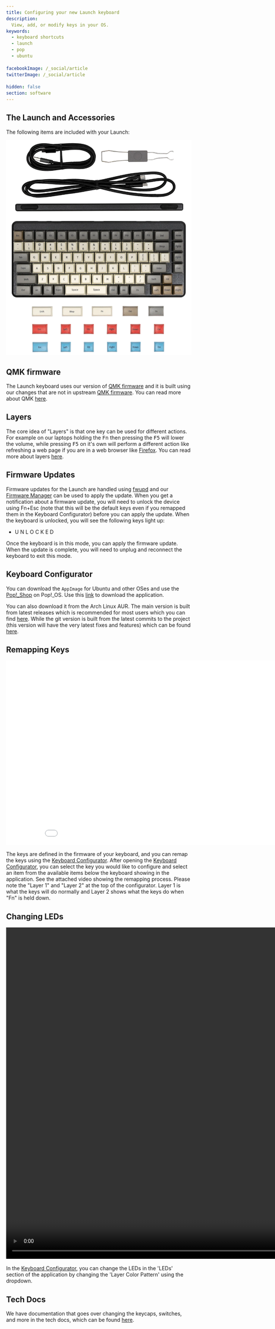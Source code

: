 ```yaml
---
title: Configuring your new Launch keyboard
description:
  View, add, or modify keys in your OS.
keywords:
  - keyboard shortcuts
  - launch
  - pop
  - ubuntu

facebookImage: /_social/article
twitterImage: /_social/article

hidden: false
section: software
---
```


## The Launch and Accessories

The following items are included with your Launch:

![Accessories](/files/launch-keyboard/launch-accessories.webp)

## QMK firmware

The Launch keyboard uses our version of [QMK firmware](https://github.com/system76/qmk_firmware) and it is built using our changes that are not in upstream [QMK firmware](https://github.com/qmk/qmk_firmware). You can read more about QMK [here](https://github.com/system76/qmk_firmware).

## Layers

The core idea of "Layers" is that one key can be used for different actions. For example on our laptops holding the <kbd>Fn</kbd> then pressing the <kbd>F5</kbd> will lower the volume, while pressing <kbd>F5</kbd> on it's own will perform a different action like refreshing a web page if you are in a web browser like <u>Firefox</u>. You can read more about layers [here](https://beta.docs.qmk.fm/using-qmk/software-features/feature_layers).

## Firmware Updates

Firmware updates for the Launch are handled using [fwupd](https://fwupd.org/) and our <u>Firmware Manager</u> can be used to apply the update. When you get a notification about a firmware update, you will need to unlock the device using Fn+Esc (note that this will be the default keys even if you remapped them in the Keyboard Configurator) before you can apply the update. When the keyboard is unlocked, you will see the following keys light up:

- U N L O C K E D

Once the keyboard is in this mode, you can apply the firmware update. When the update is complete, you will need to unplug and reconnect the keyboard to exit this mode.

## Keyboard Configurator

You can download the `AppImage` for Ubuntu and other OSes and use the <u>Pop!\_Shop</u> on Pop!\_OS. Use this [link](https://github.com/pop-os/keyboard-configurator/releases) to download the application.

You can also download it from the Arch Linux AUR. The main version is built from latest releases which is recommended for most users which you can find [here](https://aur.archlinux.org/packages/keyboard-configurator/). While the git version is built from the latest commits to the project (this version will have the very latest fixes and features) which can be found [here](https://aur.archlinux.org/packages/keyboard-configurator-git/).

## Remapping Keys

<iframe width="900" height="500" src="/files/launch-keyboard/remapping-function-keys.webm" title="Remapping keys" frameborder="0" allow="accelerometer; autoplay; clipboard-write; encrypted-media; gyroscope; picture-in-picture" allowfullscreen></iframe>

The keys are defined in the firmware of your keyboard, and you can remap the keys using the <u>Keyboard Configurator</u>. After opening the <u>Keyboard Configurator</u>, you can select the key you would like to configure and select an item from the available items below the keyboard showing in the application. See the attached video showing the remapping process. Please note the "Layer 1" and "Layer 2" at the top of the configurator. Layer 1 is what the keys will do normally and Layer 2 shows what the keys do when "Fn" is held down.

## Changing LEDs

<video width="900" height="900" controls>
  <source src="/files/launch-keyboard/video-soothing.mp4" type="video/mp4">
</video>

In the <u>Keyboard Configurator</u>, you can change the LEDs in the 'LEDs' section of the application by changing the 'Layer Color Pattern' using the dropdown.

## Tech Docs

We have documentation that goes over changing the keycaps, switches, and more in the tech docs, which can be found [here](https://tech-docs.system76.com/models/launch_1/repairs.html).
